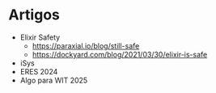 #  Artigos

- Elixir Safety
  -  https://paraxial.io/blog/still-safe
  -  https://dockyard.com/blog/2021/03/30/elixir-is-safe
- iSys
- ERES 2024
- Algo para WIT 2025
